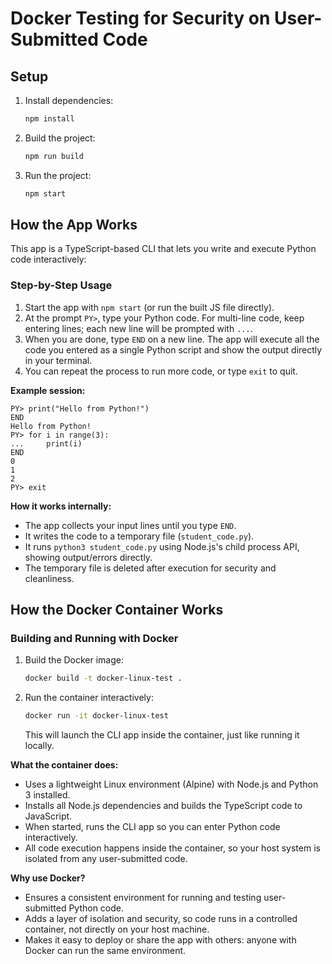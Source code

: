 # Docker Testing for Security on User-Submitted Code

## Setup

1. Install dependencies:
   ```bash
   npm install
   ```
2. Build the project:
   ```bash
   npm run build
   ```
3. Run the project:
   ```bash
   npm start
   ```


## How the App Works

This app is a TypeScript-based CLI that lets you write and execute Python code interactively:


### Step-by-Step Usage

1. Start the app with `npm start` (or run the built JS file directly).
2. At the prompt `PY>`, type your Python code. For multi-line code, keep entering lines; each new line will be prompted with `...`.
3. When you are done, type `END` on a new line. The app will execute all the code you entered as a single Python script and show the output directly in your terminal.
4. You can repeat the process to run more code, or type `exit` to quit.

**Example session:**
```
PY> print("Hello from Python!")
END
Hello from Python!
PY> for i in range(3):
...     print(i)
END
0
1
2
PY> exit
```

**How it works internally:**
- The app collects your input lines until you type `END`.
- It writes the code to a temporary file (`student_code.py`).
- It runs `python3 student_code.py` using Node.js's child process API, showing output/errors directly.
- The temporary file is deleted after execution for security and cleanliness.

## How the Docker Container Works


### Building and Running with Docker

1. Build the Docker image:
   ```bash
   docker build -t docker-linux-test .
   ```
2. Run the container interactively:
   ```bash
   docker run -it docker-linux-test
   ```
   This will launch the CLI app inside the container, just like running it locally.

**What the container does:**
- Uses a lightweight Linux environment (Alpine) with Node.js and Python 3 installed.
- Installs all Node.js dependencies and builds the TypeScript code to JavaScript.
- When started, runs the CLI app so you can enter Python code interactively.
- All code execution happens inside the container, so your host system is isolated from any user-submitted code.

**Why use Docker?**
- Ensures a consistent environment for running and testing user-submitted Python code.
- Adds a layer of isolation and security, so code runs in a controlled container, not directly on your host machine.
- Makes it easy to deploy or share the app with others: anyone with Docker can run the same environment.

